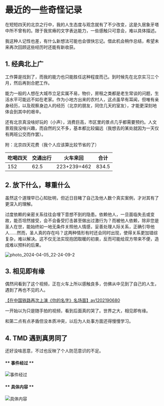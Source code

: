 # 最近的一些奇怪记录

在短短四天的北京之行中，我的人生态度与观念就有了不少改变，这是久居象牙塔中所不曾有的。限于我贫瘠的文字表达能力，一些感触只可意会，难以具体描述。

我这种人记性也差，有什么新想法可能也会很快忘记。借此机会稍作总结，希望未来再次回顾这些经历时还能有新收获。


## 1. 经典北上广

工作算是找到了，而我的能力也只能胜任这种程度而己。到时候先在北京实习三个月，然后再到合肥工作。

能力一般的人想在大城市立足实属不易，物价，房租之类都是老生常谈的问题，生活水平可能远不如在老家。作为小地方出来的农村人，这点虽早有耳闻，但唯有亲身经历，以及观察身边人的经历（北京的朋友，同住几天的室友），才能更深刻地体会到其中的艰辛。

还有北京真没啥好玩的（小声），消费巨高，市区里的景点几乎都需要预约。人文景观我没啥兴趣，而自然的又不多，基本都比较偏远（我想去的某处就因为一天仅有两班公交而作罢）。

附：北京四天花费（我个人应该算比较节省的了）

| 吃喝四天 | 交通出行 | 火车来回    | 合计   |
| -------- | -------- | ----------- | ------ |
| 152      | 62.5     | 223+239=462 | 834.5  |


## 2. 放下什么，尊重什么

虽然这个道理早已心知肚明，但近日目睹了自己及他人数个真实案例，才对其有了更深入的理解。

过度依赖的亲密关系往往会埋下意想不到的隐患。依赖他人，一旦面临失去或变故，能否坦然接受，会不会备受打击甚至做出过激行为？而被他人依赖，除非您是圣人在世，能始终如一地无条件关照他人情感，妥善处理人际关系，正确引导他人……然而，圣人真的存在吗？这两种情形有时还会同时出现，使得关系更加错综复杂，难以解决。这不仅无法实现抱团取暖的初衷，反而可能给双方带来不便，造成难以预料的后果。

​![photo_2024-04-05_22-24-09-2](pic/b1.webp)
​
## 3. 相见即有缘

偶然间看到了这个视频，正在火车上所以感触良多，仿佛从中见到了自己的人生，遇到了再也不见的人。

[【在中国铁路再次上演《你的名字》名场面】av1202190680](https://www.bilibili.com/video/av1202190680/)

一开始以为只是随手拍的视频，看到后面真的哭了。世界之大，相见即有缘。

和第二点有点矛盾但没本质冲突，以后为人处事方面还得慢慢学习。


## 4. TMD 遇到真男同了

还好没啥恶意，不过也反映了个人防范意识的不足。

<!-- tabs:start -->

#### ** 事件经过 **

​![事件经过](pic/b2.webp)​

#### ** 具体内容 **

![具体内容](pic/b3.webp)

<!-- tabs:end -->
